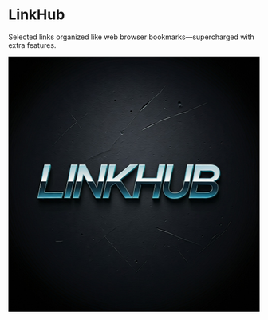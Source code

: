 # LinkHub
Selected links organized like web browser bookmarks—supercharged with extra features.

<div align="center">
  <img alt="sword-vim" src="linkhub.jpeg?raw=true" width="512" height="512" />
</div>
